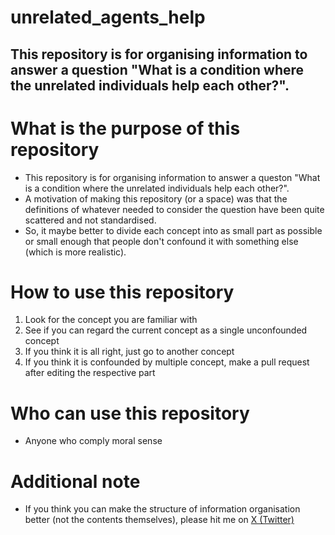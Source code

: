 # unrelated_agents_help

This repository is for organising information to answer a question "What is a condition where the unrelated individuals help each other?".
---
# What is the purpose of this repository
- This repository is for organising information to answer a queston "What is a condition where the unrelated individuals help each other?". 
- A motivation of making this repository (or a space) was that the definitions of whatever needed to consider the question have been quite scattered and not standardised. 
- So, it maybe better to divide each concept into as small part as possible or small enough that people don't confound it with something else (which is more realistic).

# How to use this repository
1. Look for the concept you are familiar with
2. See if you can regard the current concept as a single unconfounded concept
3. If you think it is all right, just go to another concept
4. If you think it is confounded by multiple concept, make a pull request after editing the respective part

# Who can use this repository
- Anyone who comply moral sense

# Additional note
- If you think you can make the structure of information organisation better (not the contents themselves), please hit me on [X (Twitter)](https://x.com/yuyu_lab_tmu)